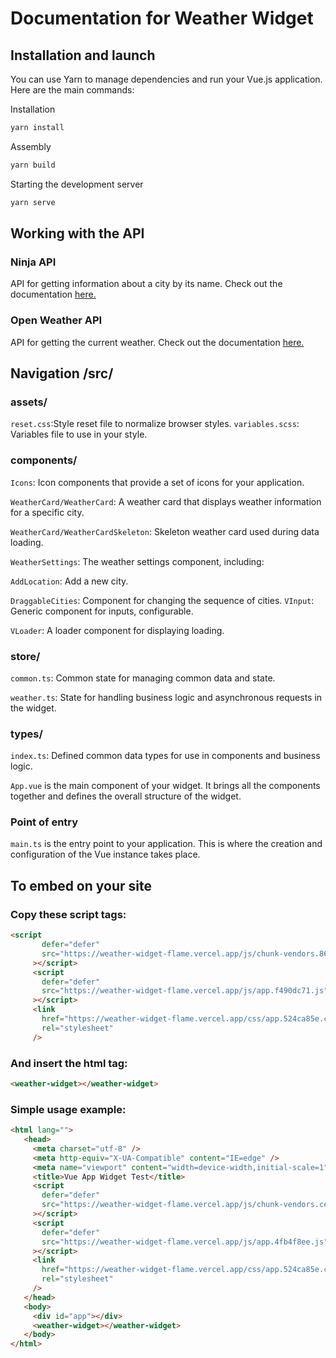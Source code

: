 # Documentation for Weather Widget
## Installation and launch

You can use Yarn to manage dependencies and run your Vue.js application. Here are the main commands:

Installation

```bash
yarn install
```

Assembly

```bash
yarn build
```
Starting the development server

``` bash
yarn serve
```

## Working with the API

### Ninja API
API for getting information about a city by its name. Check out the documentation [here.](https://api-ninjas.com/api/city)

### Open Weather API
API for getting the current weather. Check out the documentation [here.](https://openweathermap.org/current)
## Navigation /src/
### assets/
```reset.css```:Style reset file to normalize browser styles.
```variables.scss```: Variables file to use in your style.
### components/
```Icons```: Icon components that provide a set of icons for your application.

```WeatherCard/WeatherCard```: A weather card that displays weather information for a specific city.

```WeatherCard/WeatherCardSkeleton```: Skeleton weather card used during data loading.

```WeatherSettings```: The weather settings component, including:

```AddLocation```: Add a new city.

```DraggableCities```: Component for changing the sequence of cities.
```VInput```: Generic component for inputs, configurable.

```VLoader```: A loader component for displaying loading.

### store/

```common.ts```: Common state for managing common data and state.

```weather.ts```: State for handling business logic and asynchronous requests in the widget.
### types/
```index.ts```: Defined common data types for use in components and business logic.

```App.vue``` is the main component of your widget. It brings all the components together and defines the overall structure of the widget.

### Point of entry

```main.ts``` is the entry point to your application. This is where the creation and configuration of the Vue instance takes place.

## To embed on your site
### Copy these script tags:
```html
<script
       defer="defer"
       src="https://weather-widget-flame.vercel.app/js/chunk-vendors.862d1884.js"
     ></script>
     <script
       defer="defer"
       src="https://weather-widget-flame.vercel.app/js/app.f490dc71.js"
     ></script>
     <link
       href="https://weather-widget-flame.vercel.app/css/app.524ca85e.css"
       rel="stylesheet"
     />
```
### And insert the html tag:
```html
<weather-widget></weather-widget>
```
### Simple usage example:
```html
<html lang="">
   <head>
     <meta charset="utf-8" />
     <meta http-equiv="X-UA-Compatible" content="IE=edge" />
     <meta name="viewport" content="width=device-width,initial-scale=1" />
     <title>Vue App Widget Test</title>
     <script
       defer="defer"
       src="https://weather-widget-flame.vercel.app/js/chunk-vendors.cec10b05.js"
     ></script>
     <script
       defer="defer"
       src="https://weather-widget-flame.vercel.app/js/app.4fb4f8ee.js"
     ></script>
     <link
       href="https://weather-widget-flame.vercel.app/css/app.524ca85e.css"
       rel="stylesheet"
     />
   </head>
   <body>
     <div id="app"></div>
     <weather-widget></weather-widget>
   </body>
</html>

```
